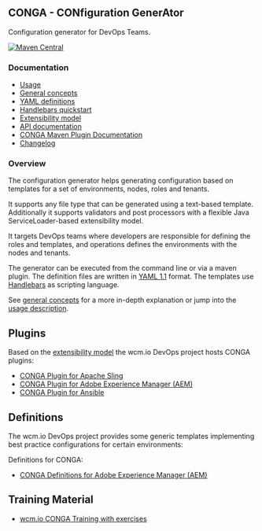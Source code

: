## CONGA - CONfiguration GenerAtor

Configuration generator for DevOps Teams.

[![Maven Central](https://maven-badges.herokuapp.com/maven-central/io.wcm.devops.conga/conga-maven-plugin/badge.svg)](https://maven-badges.herokuapp.com/maven-central/io.wcm.devops.conga/conga-maven-plugin)


### Documentation

* [Usage][usage]
* [General concepts][general-concepts]
* [YAML definitions][yaml-definitions]
* [Handlebars quickstart][handlebars-quickstart]
* [Extensibility model][extensibility]
* [API documentation][apidocs]
* [CONGA Maven Plugin Documentation][plugindocs]
* [Changelog][changelog]


### Overview

The configuration generator helps generating configuration based on templates for a set of environments, nodes, roles and tenants.


It supports any file type that can be generated using a text-based template. Additionally it supports validators and post processors with a flexible Java ServiceLoader-based extensibility model.

It targets DevOps teams where developers are responsible for defining the roles and templates, and operations defines the environments with the nodes and tenants.

The generator can be executed from the command line or via a maven plugin. The definition files are written in [YAML 1.1](http://yaml.org/) format. The templates use [Handlebars](http://handlebarsjs.com/) as scripting language.

See [general concepts][general-concepts] for a more in-depth explanation or jump into the [usage description][usage].


## Plugins

Based on the [extensibility model][extensibility] the wcm.io DevOps project hosts CONGA plugins:

* [CONGA Plugin for Apache Sling](plugins/sling)
* [CONGA Plugin for Adobe Experience Manager (AEM)](plugins/aem)
* [CONGA Plugin for Ansible](plugins/ansible)


## Definitions

The wcm.io DevOps project provides some generic templates implementing best practice configurations for certain environments:

Definitions for CONGA:

* [CONGA Definitions for Adobe Experience Manager (AEM)](definitions/aem)


## Training Material

* [wcm.io CONGA Training with exercises](http://training.wcm.io/conga/)


[apidocs]: generator/apidocs/
[plugindocs]: tooling/conga-maven-plugin/plugin-info.html
[changelog]: changes-report.html
[usage]: usage.html
[general-concepts]: general-concepts.html
[extensibility]: extensibility.html
[examples]: examples.html
[yaml-definitions]: yaml-definitions.html
[handlebars-quickstart]: handlebars-quickstart.html
